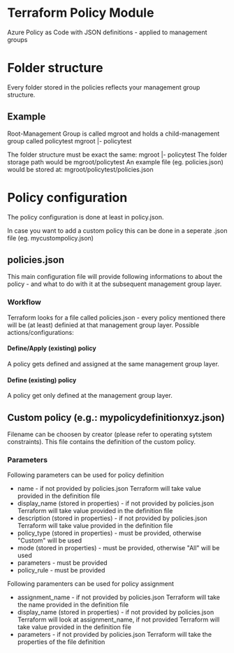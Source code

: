 # Terraform Policy Module
Azure Policy as Code with JSON definitions - applied to management groups

# Folder structure
Every folder stored in the policies reflects your management group structure.
## Example
Root-Management Group is called mgroot and holds a child-management group called policytest
mgroot
|- policytest

The folder structure must be exact the same:
mgroot
|- policytest
The folder storage path would be mgroot/policytest
An example file (eg. policies.json) would be stored at: mgroot/policytest/policies.json

# Policy configuration

The policy configuration is done at least in policy.json.

In case you want to add a custom policy this can be done in a seperate .json file (eg. mycustompolicy.json)


## policies.json
This main configuration file will provide following informations to about the policy - and what to do with it at the subsequent management group layer.

### Workflow
Terraform looks for a file called policies.json - every policy mentioned there will be (at least) definied at that management group layer.
Possible actions/configurations:
#### Define/Apply (existing) policy
A policy gets defined and assigned at the same management group layer.
#### Define (existing) policy
A policy get only defined at the management group layer.

## Custom policy (e.g.: mypolicydefinitionxyz.json)
Filename can be choosen by creator (please refer to operating sytstem constraints).
This file contains the definition of the custom policy.

### Parameters
Following parameters can be used for policy definition
- name - if not provided by policies.json Terraform will take value provided in the definition file
- display_name (stored in properties) - if not provided by policies.json Terraform will take value provided in the definition file
- description (stored in properties) - if not provided by policies.json Terraform will take value provided in the definition file
- policy_type (stored in properties) - must be provided, otherwise "Custom" will be used
- mode (stored in properties) - must be provided, otherwise "All" will be used
- parameters - must be provided
- policy_rule - must be provided

Following paramenters can be used for policy assignment
- assignment_name - if not provided by policies.json Terraform will take the name provided in the definition file
- display_name (stored in properties) - if not provided by policies.json Terraform will look at assignment_name, if not provided Terraform will take value provided in the definition file
- parameters - if not provided by policies.json Terraform will take the properties of the file definition
